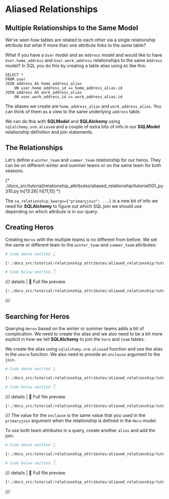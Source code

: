# Aliased Relationships

## Multiple Relationships to the Same Model

We've seen how tables are related to each other via a single relationship attribute but what if more than
one attribute links to the same table?

What if you have a `User` model and an `Address` model and would like
to have `User.home_address` and `User.work_address` relationships to the same
`Address` model? In SQL you do this by creating a table alias using `AS` like this:

```
SELECT *
FROM user
JOIN address AS home_address_alias
    ON user.home_address_id == home_address_alias.id
JOIN address AS work_address_alias
    ON user.work_address_id == work_address_alias.id
```

The aliases we create are `home_address_alias` and `work_address_alias`.  You can think of them
as a view to the same underlying `address` table.

We can do this with **SQLModel** and **SQLAlchemy** using `sqlalchemy.orm.aliased`
and a couple of extra bits of info in our **SQLModel** relationship definition and join statements.

## The Relationships

Let's define a `winter_team` and `summer_team` relationship for our heros.  They can be on different
winter and summer teams or on the same team for both seasons.

{* ./docs_src/tutorial/relationship_attributes/aliased_relationship/tutorial001_py310.py ln[13:26] hl[11,15] *}

The `sa_relationship_kwargs={"primaryjoin": ...}` is a new bit of info we need for **SQLAlchemy** to
figure out which SQL join we should use depending on which attribute is in our query.

## Creating Heros

Creating `Heros` with the multiple teams is no different from before. We set the same or different
team to the `winter_team` and `summer_team` attributes:


```Python hl_lines="11-12 18-19"
# Code above omitted 👆

{!./docs_src/tutorial/relationship_attributes/aliased_relationship/tutorial001.py[ln:39-65]!}

# Code below omitted 👇
```

/// details | 👀 Full file preview

```Python
{!./docs_src/tutorial/relationship_attributes/aliased_relationship/tutorial001.py!}
```

///
## Searching for Heros

Querying `Heros` based on the winter or summer teams adds a bit of complication.  We need to create the
alias and we also need to be a bit more explicit in how we tell **SQLAlchemy** to join the `hero` and `team` tables.

We create the alias using `sqlalchemy.orm.aliased` function and use the alias in the `where` function.  We also
need to provide an `onclause` argument to the `join`.

```Python hl_lines="3 8 9"
# Code above omitted 👆

{!./docs_src/tutorial/relationship_attributes/aliased_relationship/tutorial001.py[ln:70-79]!}

# Code below omitted 👇
```

/// details | 👀 Full file preview

```Python
{!./docs_src/tutorial/relationship_attributes/aliased_relationship/tutorial001.py!}
```

///
The value for the `onclause` is the same value that you used in the `primaryjoin` argument
when the relationship is defined in the `Hero` model.

To use both team attributes in a query, create another `alias` and add the join:

```Python hl_lines="3 9 10"
# Code above omitted 👆

{!./docs_src/tutorial/relationship_attributes/aliased_relationship/tutorial001.py[ln:82-95]!}

# Code below omitted 👇
```
/// details | 👀 Full file preview

```Python
{!./docs_src/tutorial/relationship_attributes/aliased_relationship/tutorial001.py!}
```

///
